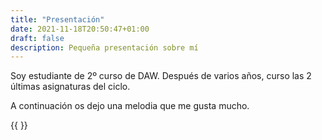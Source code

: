 ```yaml
---
title: "Presentación"
date: 2021-11-18T20:50:47+01:00
draft: false
description: Pequeña presentación sobre mí 
---
```


Soy estudiante de 2º curso de DAW. Después de varios años, curso las 2 últimas asignaturas del ciclo.

A continuación os dejo una melodia que me gusta mucho.


{{ <youtube GTkTgFQWQVE>}}